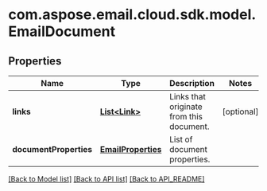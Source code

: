 
# com.aspose.email.cloud.sdk.model.EmailDocument

## Properties
Name | Type | Description | Notes
------------ | ------------- | ------------- | -------------
**links** | [**List&lt;Link&gt;**](Link.md) | Links that originate from this document. |  [optional]
**documentProperties** | [**EmailProperties**](EmailProperties.md) | List of document properties. | 


[[Back to Model list]](API_README.md#documentation-for-models) [[Back to API list]](API_README.md#documentation-for-api-endpoints) [[Back to API_README]](API_README.md)

